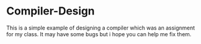 # Compiler-Design
This is a simple example of designing a compiler which was an assignment for my class. It may have some bugs but i hope you can help me fix them.
